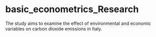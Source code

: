 # basic_econometrics_Research
The study aims to examine the effect of environmental and economic variables on carbon dioxide emissions in Italy. 
